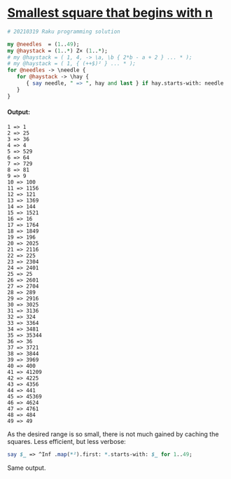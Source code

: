 [1]: https://rosettacode.org/wiki/Smallest_square_that_begins_with_n

# [Smallest square that begins with n][1]

```perl
# 20210319 Raku programming solution

my @needles  = (1..49);
my @haystack = (1..*) Z× (1..*);
# my @haystack = ( 1, 4, -> \a, \b { 2*b - a + 2 } ... * );
# my @haystack = ( 1, { (++$)² } ... * );
for @needles -> \needle {
   for @haystack -> \hay {
      { say needle, " => ", hay and last } if hay.starts-with: needle
   }
}
```

#### Output:
```
1 => 1
2 => 25
3 => 36
4 => 4
5 => 529
6 => 64
7 => 729
8 => 81
9 => 9
10 => 100
11 => 1156
12 => 121
13 => 1369
14 => 144
15 => 1521
16 => 16
17 => 1764
18 => 1849
19 => 196
20 => 2025
21 => 2116
22 => 225
23 => 2304
24 => 2401
25 => 25
26 => 2601
27 => 2704
28 => 289
29 => 2916
30 => 3025
31 => 3136
32 => 324
33 => 3364
34 => 3481
35 => 35344
36 => 36
37 => 3721
38 => 3844
39 => 3969
40 => 400
41 => 41209
42 => 4225
43 => 4356
44 => 441
45 => 45369
46 => 4624
47 => 4761
48 => 484
49 => 49
```


As the desired range is so small, there is not much gained by caching the squares. Less efficient, but less verbose:

```perl
say $_ => ^Inf .map(*²).first: *.starts-with: $_ for 1..49;
```


Same output.
